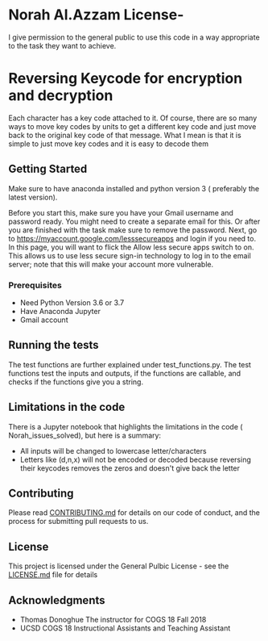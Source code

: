 # Norah Al.Azzam License-
I give permission to the general public to use this code in a way appropriate to the task they want to achieve. 

# Reversing Keycode for encryption and decryption 

Each character has a key code attached to it. Of course, there are so many ways to move key codes by units to get a different key code and just move back to the original key code of that message. What I mean is that it is simple to just move key codes and it is easy to decode them 

## Getting Started

Make sure to have anaconda installed and python version 3 ( preferably the latest version). 

Before you start this, make sure you have your Gmail username and password ready. You might need to create a separate email for this. Or after you are finished with the task make sure to remove the password. 
Next, go to https://myaccount.google.com/lesssecureapps and login if you need to. In this page, you will want to flick the Allow less secure apps switch to on. This allows us to use less secure sign-in technology to log in to the email server; note that this will make your account more vulnerable.

### Prerequisites

* Need Python Version 3.6 or 3.7 
* Have Anaconda Jupyter
* Gmail account



## Running the tests

The test functions are further explained under test_functions.py.  The test functions test the inputs and outputs, if the functions are callable, and checks if the functions give you a string. 


## Limitations in the code
There is a Jupyter notebook that highlights the limitations in the code ( Norah_issues_solved), but here is a summary:
* All inputs will be changed to lowercase letter/characters 
* Letters like (d,n,x) will not be encoded or decoded because reversing their keycodes removes the zeros and doesn't give back the letter  




## Contributing

Please read [CONTRIBUTING.md](https://gist.github.com/PurpleBooth/b24679402957c63ec426) for details on our code of conduct, and the process for submitting pull requests to us.

## License

This project is licensed under the General Pulbic License - see the [LICENSE.md](LICENSE.md) file for details

## Acknowledgments
* Thomas Donoghue The instructor for COGS 18 Fall 2018
* UCSD COGS 18 Instructional Assistants  and Teaching Assistant 

